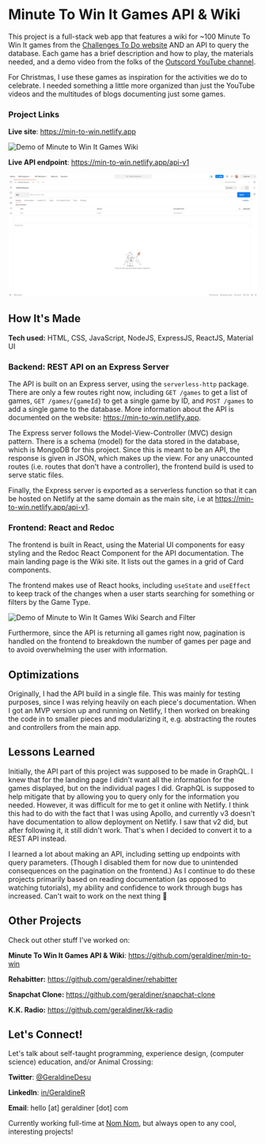 # Minute To Win It Games API & Wiki

This project is a full-stack web app that features a wiki for ~100 Minute To Win It games from the [Challenges To Do website](https://challengestodo.com/minute-to-win-it-games/) AND an API to query the database. Each game has a brief description and how to play, the materials needed, and a demo video from the folks of the [Outscord YouTube channel](https://www.youtube.com/c/Outscord/videos).

For Christmas, I use these games as inspiration for the activities we do to celebrate. I needed something a little more organized than just the YouTube videos and the multitudes of blogs documenting just some games.

### Project Links

**Live site**: https://min-to-win.netlify.app

![Demo of Minute to Win It Games Wiki](https://github.com/geraldiner/min-to-win/blob/main/demo_images/min-to-win-demo.gif)

**Live API endpoint**: https://min-to-win.netlify.app/api-v1

![Demo of Minute to Win It Games API](https://github.com/geraldiner/min-to-win/blob/main/demo_images/min-to-win-api-demo.gif)

## How It's Made

**Tech used:** HTML, CSS, JavaScript, NodeJS, ExpressJS, ReactJS, Material UI

### Backend: REST API on an Express Server

The API is built on an Express server, using the `serverless-http` package. There are only a few routes right now, including `GET /games` to get a list of games, `GET /games/{gameId}` to get a single game by ID, and `POST /games` to add a single game to the database. More information about the API is documented on the website: https://min-to-win.netlify.app.

The Express server follows the Model-View-Controller (MVC) design pattern. There is a schema (model) for the data stored in the database, which is MongoDB for this project. Since this is meant to be an API, the response is given in JSON, which makes up the view. For any unaccounted routes (i.e. routes that don't have a controller), the frontend build is used to serve static files.

Finally, the Express server is exported as a serverless function so that it can be hosted on Netlify at the same domain as the main site, i.e at https://min-to-win.netlify.app/api-v1.

### Frontend: React and Redoc

The frontend is built in React, using the Material UI components for easy styling and the Redoc React Component for the API documentation. The main landing page is the Wiki site. It lists out the games in a grid of Card components.

The frontend makes use of React hooks, including `useState` and `useEffect` to keep track of the changes when a user starts searching for something or filters by the Game Type.

![Demo of Minute to Win It Games Wiki Search and Filter](https://github.com/geraldiner/min-to-win/blob/main/demo_images/min-to-win-search-filter.gif)

Furthermore, since the API is returning all games right now, pagination is handled on the frontend to breakdown the number of games per page and to avoid overwhelming the user with information.

## Optimizations

Originally, I had the API build in a single file. This was mainly for testing purposes, since I was relying heavily on each piece's documentation. When I got an MVP version up and running on Netlify, I then worked on breaking the code in to smaller pieces and modularizing it, e.g. abstracting the routes and controllers from the main app.

## Lessons Learned

Initially, the API part of this project was supposed to be made in GraphQL. I knew that for the landing page I didn't want all the information for the games displayed, but on the individual pages I did. GraphQL is supposed to help mitigate that by allowing you to query only for the information you needed. However, it was difficult for me to get it online with Netlify. I think this had to do with the fact that I was using Apollo, and currently v3 doesn't have documentation to allow deployment on Netlify. I saw that v2 did, but after following it, it still didn't work. That's when I decided to convert it to a REST API instead.

I learned a lot about making an API, including setting up endpoints with query parameters. (Though I disabled them for now due to unintended consequences on the pagination on the frontend.) As I continue to do these projects primarily based on reading documentation (as opposed to watching tutorials), my ability and confidence to work through bugs has increased. Can't wait to work on the next thing 😤



## Other Projects

Check out other stuff I've worked on:

**Minute To Win It Games API & Wiki**: https://github.com/geraldiner/min-to-win

**Rehabitter:** https://github.com/geraldiner/rehabitter

**Snapchat Clone:** https://github.com/geraldiner/snapchat-clone

**K.K. Radio:** https://github.com/geraldiner/kk-radio

## Let's Connect!

Let's talk about self-taught programming, experience design, (computer science) education, and/or Animal Crossing:

**Twitter**: [@GeraldineDesu](https://twitter.com/geraldinedesu)

**LinkedIn**: [in/GeraldineR](https://linkedin.com/in/geraldiner)

**Email**: hello [at] geraldiner [dot] com

Currently working full-time at <a target="_blank" href="https://nomnomnow.com">Nom Nom</a>, but always open to any cool, interesting projects!
